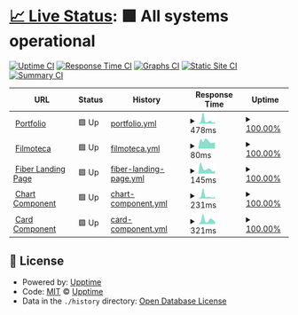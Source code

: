 # [📈 Live Status](https://upptime.github.io/upptime): <!--live status--> **🟩 All systems operational**

[![Uptime CI](https://github.com/danielcgilibert/upptime/workflows/Uptime%20CI/badge.svg)](https://github.com/danielcgilibert/upptime/actions?query=workflow%3A%22Uptime+CI%22)
[![Response Time CI](https://github.com/danielcgilibert/upptime/workflows/Response%20Time%20CI/badge.svg)](https://github.com/danielcgilibert/upptime/actions?query=workflow%3A%22Response+Time+CI%22)
[![Graphs CI](https://github.com/danielcgilibert/upptime/workflows/Graphs%20CI/badge.svg)](https://github.com/danielcgilibert/upptime/actions?query=workflow%3A%22Graphs+CI%22)
[![Static Site CI](https://github.com/danielcgilibert/upptime/workflows/Static%20Site%20CI/badge.svg)](https://github.com/danielcgilibert/upptime/actions?query=workflow%3A%22Static+Site+CI%22)
[![Summary CI](https://github.com/danielcgilibert/upptime/workflows/Summary%20CI/badge.svg)](https://github.com/danielcgilibert/upptime/actions?query=workflow%3A%22Summary+CI%22)

<!--start: status pages-->
<!-- This summary is generated by Upptime (https://github.com/upptime/upptime) -->
<!-- Do not edit this manually, your changes will be overwritten -->
<!-- prettier-ignore -->
| URL | Status | History | Response Time | Uptime |
| --- | ------ | ------- | ------------- | ------ |
| <img alt="" src="https://icons.duckduckgo.com/ip3/www.danielcg.dev.ico" height="13"> [Portfolio](https://www.danielcg.dev) | 🟩 Up | [portfolio.yml](https://github.com/danielcgilibert/upptime/commits/HEAD/history/portfolio.yml) | <details><summary><img alt="Response time graph" src="./graphs/portfolio/response-time-week.png" height="20"> 478ms</summary><br><a href="https://status.danielcg.dev/history/portfolio"><img alt="Response time 279" src="https://img.shields.io/endpoint?url=https%3A%2F%2Fraw.githubusercontent.com%2Fdanielcgilibert%2Fupptime%2FHEAD%2Fapi%2Fportfolio%2Fresponse-time.json"></a><br><a href="https://status.danielcg.dev/history/portfolio"><img alt="24-hour response time 257" src="https://img.shields.io/endpoint?url=https%3A%2F%2Fraw.githubusercontent.com%2Fdanielcgilibert%2Fupptime%2FHEAD%2Fapi%2Fportfolio%2Fresponse-time-day.json"></a><br><a href="https://status.danielcg.dev/history/portfolio"><img alt="7-day response time 478" src="https://img.shields.io/endpoint?url=https%3A%2F%2Fraw.githubusercontent.com%2Fdanielcgilibert%2Fupptime%2FHEAD%2Fapi%2Fportfolio%2Fresponse-time-week.json"></a><br><a href="https://status.danielcg.dev/history/portfolio"><img alt="30-day response time 288" src="https://img.shields.io/endpoint?url=https%3A%2F%2Fraw.githubusercontent.com%2Fdanielcgilibert%2Fupptime%2FHEAD%2Fapi%2Fportfolio%2Fresponse-time-month.json"></a><br><a href="https://status.danielcg.dev/history/portfolio"><img alt="1-year response time 279" src="https://img.shields.io/endpoint?url=https%3A%2F%2Fraw.githubusercontent.com%2Fdanielcgilibert%2Fupptime%2FHEAD%2Fapi%2Fportfolio%2Fresponse-time-year.json"></a></details> | <details><summary><a href="https://status.danielcg.dev/history/portfolio">100.00%</a></summary><a href="https://status.danielcg.dev/history/portfolio"><img alt="All-time uptime 99.97%" src="https://img.shields.io/endpoint?url=https%3A%2F%2Fraw.githubusercontent.com%2Fdanielcgilibert%2Fupptime%2FHEAD%2Fapi%2Fportfolio%2Fuptime.json"></a><br><a href="https://status.danielcg.dev/history/portfolio"><img alt="24-hour uptime 100.00%" src="https://img.shields.io/endpoint?url=https%3A%2F%2Fraw.githubusercontent.com%2Fdanielcgilibert%2Fupptime%2FHEAD%2Fapi%2Fportfolio%2Fuptime-day.json"></a><br><a href="https://status.danielcg.dev/history/portfolio"><img alt="7-day uptime 100.00%" src="https://img.shields.io/endpoint?url=https%3A%2F%2Fraw.githubusercontent.com%2Fdanielcgilibert%2Fupptime%2FHEAD%2Fapi%2Fportfolio%2Fuptime-week.json"></a><br><a href="https://status.danielcg.dev/history/portfolio"><img alt="30-day uptime 100.00%" src="https://img.shields.io/endpoint?url=https%3A%2F%2Fraw.githubusercontent.com%2Fdanielcgilibert%2Fupptime%2FHEAD%2Fapi%2Fportfolio%2Fuptime-month.json"></a><br><a href="https://status.danielcg.dev/history/portfolio"><img alt="1-year uptime 99.97%" src="https://img.shields.io/endpoint?url=https%3A%2F%2Fraw.githubusercontent.com%2Fdanielcgilibert%2Fupptime%2FHEAD%2Fapi%2Fportfolio%2Fuptime-year.json"></a></details>
| <img alt="" src="https://icons.duckduckgo.com/ip3/filmoteca-994ba.web.app.ico" height="13"> [Filmoteca](https://filmoteca-994ba.web.app) | 🟩 Up | [filmoteca.yml](https://github.com/danielcgilibert/upptime/commits/HEAD/history/filmoteca.yml) | <details><summary><img alt="Response time graph" src="./graphs/filmoteca/response-time-week.png" height="20"> 80ms</summary><br><a href="https://status.danielcg.dev/history/filmoteca"><img alt="Response time 200" src="https://img.shields.io/endpoint?url=https%3A%2F%2Fraw.githubusercontent.com%2Fdanielcgilibert%2Fupptime%2FHEAD%2Fapi%2Ffilmoteca%2Fresponse-time.json"></a><br><a href="https://status.danielcg.dev/history/filmoteca"><img alt="24-hour response time 66" src="https://img.shields.io/endpoint?url=https%3A%2F%2Fraw.githubusercontent.com%2Fdanielcgilibert%2Fupptime%2FHEAD%2Fapi%2Ffilmoteca%2Fresponse-time-day.json"></a><br><a href="https://status.danielcg.dev/history/filmoteca"><img alt="7-day response time 80" src="https://img.shields.io/endpoint?url=https%3A%2F%2Fraw.githubusercontent.com%2Fdanielcgilibert%2Fupptime%2FHEAD%2Fapi%2Ffilmoteca%2Fresponse-time-week.json"></a><br><a href="https://status.danielcg.dev/history/filmoteca"><img alt="30-day response time 92" src="https://img.shields.io/endpoint?url=https%3A%2F%2Fraw.githubusercontent.com%2Fdanielcgilibert%2Fupptime%2FHEAD%2Fapi%2Ffilmoteca%2Fresponse-time-month.json"></a><br><a href="https://status.danielcg.dev/history/filmoteca"><img alt="1-year response time 200" src="https://img.shields.io/endpoint?url=https%3A%2F%2Fraw.githubusercontent.com%2Fdanielcgilibert%2Fupptime%2FHEAD%2Fapi%2Ffilmoteca%2Fresponse-time-year.json"></a></details> | <details><summary><a href="https://status.danielcg.dev/history/filmoteca">100.00%</a></summary><a href="https://status.danielcg.dev/history/filmoteca"><img alt="All-time uptime 100.00%" src="https://img.shields.io/endpoint?url=https%3A%2F%2Fraw.githubusercontent.com%2Fdanielcgilibert%2Fupptime%2FHEAD%2Fapi%2Ffilmoteca%2Fuptime.json"></a><br><a href="https://status.danielcg.dev/history/filmoteca"><img alt="24-hour uptime 100.00%" src="https://img.shields.io/endpoint?url=https%3A%2F%2Fraw.githubusercontent.com%2Fdanielcgilibert%2Fupptime%2FHEAD%2Fapi%2Ffilmoteca%2Fuptime-day.json"></a><br><a href="https://status.danielcg.dev/history/filmoteca"><img alt="7-day uptime 100.00%" src="https://img.shields.io/endpoint?url=https%3A%2F%2Fraw.githubusercontent.com%2Fdanielcgilibert%2Fupptime%2FHEAD%2Fapi%2Ffilmoteca%2Fuptime-week.json"></a><br><a href="https://status.danielcg.dev/history/filmoteca"><img alt="30-day uptime 100.00%" src="https://img.shields.io/endpoint?url=https%3A%2F%2Fraw.githubusercontent.com%2Fdanielcgilibert%2Fupptime%2FHEAD%2Fapi%2Ffilmoteca%2Fuptime-month.json"></a><br><a href="https://status.danielcg.dev/history/filmoteca"><img alt="1-year uptime 100.00%" src="https://img.shields.io/endpoint?url=https%3A%2F%2Fraw.githubusercontent.com%2Fdanielcgilibert%2Fupptime%2FHEAD%2Fapi%2Ffilmoteca%2Fuptime-year.json"></a></details>
| <img alt="" src="https://icons.duckduckgo.com/ip3/danielcgilibert.github.io.ico" height="13"> [Fiber Landing Page](https://danielcgilibert.github.io/Fiber-Landing-Page) | 🟩 Up | [fiber-landing-page.yml](https://github.com/danielcgilibert/upptime/commits/HEAD/history/fiber-landing-page.yml) | <details><summary><img alt="Response time graph" src="./graphs/fiber-landing-page/response-time-week.png" height="20"> 145ms</summary><br><a href="https://status.danielcg.dev/history/fiber-landing-page"><img alt="Response time 140" src="https://img.shields.io/endpoint?url=https%3A%2F%2Fraw.githubusercontent.com%2Fdanielcgilibert%2Fupptime%2FHEAD%2Fapi%2Ffiber-landing-page%2Fresponse-time.json"></a><br><a href="https://status.danielcg.dev/history/fiber-landing-page"><img alt="24-hour response time 72" src="https://img.shields.io/endpoint?url=https%3A%2F%2Fraw.githubusercontent.com%2Fdanielcgilibert%2Fupptime%2FHEAD%2Fapi%2Ffiber-landing-page%2Fresponse-time-day.json"></a><br><a href="https://status.danielcg.dev/history/fiber-landing-page"><img alt="7-day response time 145" src="https://img.shields.io/endpoint?url=https%3A%2F%2Fraw.githubusercontent.com%2Fdanielcgilibert%2Fupptime%2FHEAD%2Fapi%2Ffiber-landing-page%2Fresponse-time-week.json"></a><br><a href="https://status.danielcg.dev/history/fiber-landing-page"><img alt="30-day response time 141" src="https://img.shields.io/endpoint?url=https%3A%2F%2Fraw.githubusercontent.com%2Fdanielcgilibert%2Fupptime%2FHEAD%2Fapi%2Ffiber-landing-page%2Fresponse-time-month.json"></a><br><a href="https://status.danielcg.dev/history/fiber-landing-page"><img alt="1-year response time 140" src="https://img.shields.io/endpoint?url=https%3A%2F%2Fraw.githubusercontent.com%2Fdanielcgilibert%2Fupptime%2FHEAD%2Fapi%2Ffiber-landing-page%2Fresponse-time-year.json"></a></details> | <details><summary><a href="https://status.danielcg.dev/history/fiber-landing-page">100.00%</a></summary><a href="https://status.danielcg.dev/history/fiber-landing-page"><img alt="All-time uptime 100.00%" src="https://img.shields.io/endpoint?url=https%3A%2F%2Fraw.githubusercontent.com%2Fdanielcgilibert%2Fupptime%2FHEAD%2Fapi%2Ffiber-landing-page%2Fuptime.json"></a><br><a href="https://status.danielcg.dev/history/fiber-landing-page"><img alt="24-hour uptime 100.00%" src="https://img.shields.io/endpoint?url=https%3A%2F%2Fraw.githubusercontent.com%2Fdanielcgilibert%2Fupptime%2FHEAD%2Fapi%2Ffiber-landing-page%2Fuptime-day.json"></a><br><a href="https://status.danielcg.dev/history/fiber-landing-page"><img alt="7-day uptime 100.00%" src="https://img.shields.io/endpoint?url=https%3A%2F%2Fraw.githubusercontent.com%2Fdanielcgilibert%2Fupptime%2FHEAD%2Fapi%2Ffiber-landing-page%2Fuptime-week.json"></a><br><a href="https://status.danielcg.dev/history/fiber-landing-page"><img alt="30-day uptime 100.00%" src="https://img.shields.io/endpoint?url=https%3A%2F%2Fraw.githubusercontent.com%2Fdanielcgilibert%2Fupptime%2FHEAD%2Fapi%2Ffiber-landing-page%2Fuptime-month.json"></a><br><a href="https://status.danielcg.dev/history/fiber-landing-page"><img alt="1-year uptime 100.00%" src="https://img.shields.io/endpoint?url=https%3A%2F%2Fraw.githubusercontent.com%2Fdanielcgilibert%2Fupptime%2FHEAD%2Fapi%2Ffiber-landing-page%2Fuptime-year.json"></a></details>
| <img alt="" src="https://icons.duckduckgo.com/ip3/challenges-fronted-mentor-chart-component-qah2e7rdt.vercel.app.ico" height="13"> [Chart Component](https://challenges-fronted-mentor-chart-component-qah2e7rdt.vercel.app/) | 🟩 Up | [chart-component.yml](https://github.com/danielcgilibert/upptime/commits/HEAD/history/chart-component.yml) | <details><summary><img alt="Response time graph" src="./graphs/chart-component/response-time-week.png" height="20"> 231ms</summary><br><a href="https://status.danielcg.dev/history/chart-component"><img alt="Response time 138" src="https://img.shields.io/endpoint?url=https%3A%2F%2Fraw.githubusercontent.com%2Fdanielcgilibert%2Fupptime%2FHEAD%2Fapi%2Fchart-component%2Fresponse-time.json"></a><br><a href="https://status.danielcg.dev/history/chart-component"><img alt="24-hour response time 126" src="https://img.shields.io/endpoint?url=https%3A%2F%2Fraw.githubusercontent.com%2Fdanielcgilibert%2Fupptime%2FHEAD%2Fapi%2Fchart-component%2Fresponse-time-day.json"></a><br><a href="https://status.danielcg.dev/history/chart-component"><img alt="7-day response time 231" src="https://img.shields.io/endpoint?url=https%3A%2F%2Fraw.githubusercontent.com%2Fdanielcgilibert%2Fupptime%2FHEAD%2Fapi%2Fchart-component%2Fresponse-time-week.json"></a><br><a href="https://status.danielcg.dev/history/chart-component"><img alt="30-day response time 153" src="https://img.shields.io/endpoint?url=https%3A%2F%2Fraw.githubusercontent.com%2Fdanielcgilibert%2Fupptime%2FHEAD%2Fapi%2Fchart-component%2Fresponse-time-month.json"></a><br><a href="https://status.danielcg.dev/history/chart-component"><img alt="1-year response time 138" src="https://img.shields.io/endpoint?url=https%3A%2F%2Fraw.githubusercontent.com%2Fdanielcgilibert%2Fupptime%2FHEAD%2Fapi%2Fchart-component%2Fresponse-time-year.json"></a></details> | <details><summary><a href="https://status.danielcg.dev/history/chart-component">100.00%</a></summary><a href="https://status.danielcg.dev/history/chart-component"><img alt="All-time uptime 99.96%" src="https://img.shields.io/endpoint?url=https%3A%2F%2Fraw.githubusercontent.com%2Fdanielcgilibert%2Fupptime%2FHEAD%2Fapi%2Fchart-component%2Fuptime.json"></a><br><a href="https://status.danielcg.dev/history/chart-component"><img alt="24-hour uptime 100.00%" src="https://img.shields.io/endpoint?url=https%3A%2F%2Fraw.githubusercontent.com%2Fdanielcgilibert%2Fupptime%2FHEAD%2Fapi%2Fchart-component%2Fuptime-day.json"></a><br><a href="https://status.danielcg.dev/history/chart-component"><img alt="7-day uptime 100.00%" src="https://img.shields.io/endpoint?url=https%3A%2F%2Fraw.githubusercontent.com%2Fdanielcgilibert%2Fupptime%2FHEAD%2Fapi%2Fchart-component%2Fuptime-week.json"></a><br><a href="https://status.danielcg.dev/history/chart-component"><img alt="30-day uptime 100.00%" src="https://img.shields.io/endpoint?url=https%3A%2F%2Fraw.githubusercontent.com%2Fdanielcgilibert%2Fupptime%2FHEAD%2Fapi%2Fchart-component%2Fuptime-month.json"></a><br><a href="https://status.danielcg.dev/history/chart-component"><img alt="1-year uptime 99.96%" src="https://img.shields.io/endpoint?url=https%3A%2F%2Fraw.githubusercontent.com%2Fdanielcgilibert%2Fupptime%2FHEAD%2Fapi%2Fchart-component%2Fuptime-year.json"></a></details>
| <img alt="" src="https://icons.duckduckgo.com/ip3/cfm-productreview-cnax6r9nn-danielcgilibert.vercel.app.ico" height="13"> [Card Component](https://cfm-productreview-cnax6r9nn-danielcgilibert.vercel.app/) | 🟩 Up | [card-component.yml](https://github.com/danielcgilibert/upptime/commits/HEAD/history/card-component.yml) | <details><summary><img alt="Response time graph" src="./graphs/card-component/response-time-week.png" height="20"> 321ms</summary><br><a href="https://status.danielcg.dev/history/card-component"><img alt="Response time 146" src="https://img.shields.io/endpoint?url=https%3A%2F%2Fraw.githubusercontent.com%2Fdanielcgilibert%2Fupptime%2FHEAD%2Fapi%2Fcard-component%2Fresponse-time.json"></a><br><a href="https://status.danielcg.dev/history/card-component"><img alt="24-hour response time 180" src="https://img.shields.io/endpoint?url=https%3A%2F%2Fraw.githubusercontent.com%2Fdanielcgilibert%2Fupptime%2FHEAD%2Fapi%2Fcard-component%2Fresponse-time-day.json"></a><br><a href="https://status.danielcg.dev/history/card-component"><img alt="7-day response time 321" src="https://img.shields.io/endpoint?url=https%3A%2F%2Fraw.githubusercontent.com%2Fdanielcgilibert%2Fupptime%2FHEAD%2Fapi%2Fcard-component%2Fresponse-time-week.json"></a><br><a href="https://status.danielcg.dev/history/card-component"><img alt="30-day response time 173" src="https://img.shields.io/endpoint?url=https%3A%2F%2Fraw.githubusercontent.com%2Fdanielcgilibert%2Fupptime%2FHEAD%2Fapi%2Fcard-component%2Fresponse-time-month.json"></a><br><a href="https://status.danielcg.dev/history/card-component"><img alt="1-year response time 146" src="https://img.shields.io/endpoint?url=https%3A%2F%2Fraw.githubusercontent.com%2Fdanielcgilibert%2Fupptime%2FHEAD%2Fapi%2Fcard-component%2Fresponse-time-year.json"></a></details> | <details><summary><a href="https://status.danielcg.dev/history/card-component">100.00%</a></summary><a href="https://status.danielcg.dev/history/card-component"><img alt="All-time uptime 99.97%" src="https://img.shields.io/endpoint?url=https%3A%2F%2Fraw.githubusercontent.com%2Fdanielcgilibert%2Fupptime%2FHEAD%2Fapi%2Fcard-component%2Fuptime.json"></a><br><a href="https://status.danielcg.dev/history/card-component"><img alt="24-hour uptime 100.00%" src="https://img.shields.io/endpoint?url=https%3A%2F%2Fraw.githubusercontent.com%2Fdanielcgilibert%2Fupptime%2FHEAD%2Fapi%2Fcard-component%2Fuptime-day.json"></a><br><a href="https://status.danielcg.dev/history/card-component"><img alt="7-day uptime 100.00%" src="https://img.shields.io/endpoint?url=https%3A%2F%2Fraw.githubusercontent.com%2Fdanielcgilibert%2Fupptime%2FHEAD%2Fapi%2Fcard-component%2Fuptime-week.json"></a><br><a href="https://status.danielcg.dev/history/card-component"><img alt="30-day uptime 100.00%" src="https://img.shields.io/endpoint?url=https%3A%2F%2Fraw.githubusercontent.com%2Fdanielcgilibert%2Fupptime%2FHEAD%2Fapi%2Fcard-component%2Fuptime-month.json"></a><br><a href="https://status.danielcg.dev/history/card-component"><img alt="1-year uptime 99.97%" src="https://img.shields.io/endpoint?url=https%3A%2F%2Fraw.githubusercontent.com%2Fdanielcgilibert%2Fupptime%2FHEAD%2Fapi%2Fcard-component%2Fuptime-year.json"></a></details>

<!--end: status pages-->

## 📄 License

- Powered by: [Upptime](https://github.com/upptime/upptime)
- Code: [MIT](./LICENSE) © [Upptime](https://upptime.js.org)
- Data in the `./history` directory: [Open Database License](https://opendatacommons.org/licenses/odbl/1-0/)
